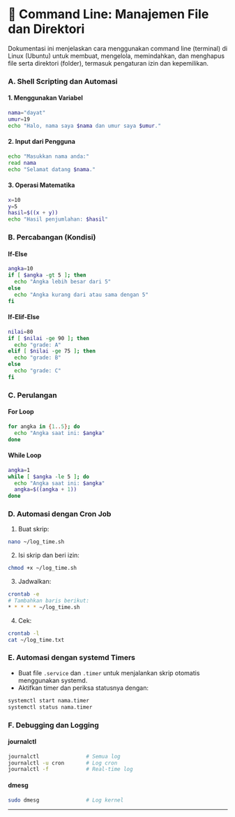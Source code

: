 # 📁 Command Line: Manajemen File dan Direktori

Dokumentasi ini menjelaskan cara menggunakan command line (terminal) di Linux (Ubuntu) untuk membuat, mengelola, memindahkan, dan menghapus file serta direktori (folder), termasuk pengaturan izin dan kepemilikan.

### A. Shell Scripting dan Automasi

#### 1. Menggunakan Variabel
```bash
nama="dayat"
umur=19
echo "Halo, nama saya $nama dan umur saya $umur."
```

#### 2. Input dari Pengguna
```bash
echo "Masukkan nama anda:"
read nama
echo "Selamat datang $nama."
```

#### 3. Operasi Matematika
```bash
x=10
y=5
hasil=$((x + y))
echo "Hasil penjumlahan: $hasil"
```

### B. Percabangan (Kondisi)

#### If-Else
```bash
angka=10
if [ $angka -gt 5 ]; then
  echo "Angka lebih besar dari 5"
else
  echo "Angka kurang dari atau sama dengan 5"
fi
```

#### If-Elif-Else
```bash
nilai=80
if [ $nilai -ge 90 ]; then
  echo "grade: A"
elif [ $nilai -ge 75 ]; then
  echo "grade: B"
else
  echo "grade: C"
fi
```

### C. Perulangan

#### For Loop
```bash
for angka in {1..5}; do
  echo "Angka saat ini: $angka"
done
```

#### While Loop
```bash
angka=1
while [ $angka -le 5 ]; do
  echo "Angka saat ini: $angka"
  angka=$((angka + 1))
done
```

### D. Automasi dengan Cron Job
1. Buat skrip:
```bash
nano ~/log_time.sh
```
2. Isi skrip dan beri izin:
```bash
chmod +x ~/log_time.sh
```
3. Jadwalkan:
```bash
crontab -e
# Tambahkan baris berikut:
* * * * * ~/log_time.sh
```
4. Cek:
```bash
crontab -l
cat ~/log_time.txt
```

### E. Automasi dengan systemd Timers
- Buat file `.service` dan `.timer` untuk menjalankan skrip otomatis menggunakan systemd.
- Aktifkan timer dan periksa statusnya dengan:
```bash
systemctl start nama.timer
systemctl status nama.timer
```

### F. Debugging dan Logging

#### journalctl
```bash
journalctl               # Semua log
journalctl -u cron       # Log cron
journalctl -f            # Real-time log
```

#### dmesg
```bash
sudo dmesg               # Log kernel
```

---
